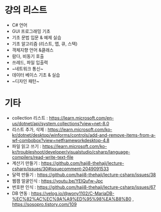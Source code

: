 # 걍의 리스트
* C# 언어
* GUI  프로그래밍 기초
* 기초 문법 입문 & 예제 실습
* 기초 알고리즘 (리스트, 맵, 큐, 스택)
* 객체지향 언어 &클래스
* 람다, 비동기 호출
* 쓰레드, 파일 입출력
* ~네트워크 통신~
* 데이터 베이스 기초 & 실습
* ~디자인 패턴~

# 기타
* collection 리스트 : https://learn.microsoft.com/en-us/dotnet/api/system.collections?view=net-8.0
* 리스트 추가, 삭제 : https://learn.microsoft.com/ko-kr/dotnet/desktop/winforms/controls/add-and-remove-items-from-a-wf-combobox?view=netframeworkdesktop-4.8
* 파일 읽고 쓰기 : https://learn.microsoft.com/ko-kr/troubleshoot/developer/visualstudio/csharp/language-compilers/read-write-text-file
* 계산기 만들기 : https://github.com/haji8-thehaji/lecture-csharp/issues/30#issuecomment-2049091533
* 달력 만들기 : https://github.com/haji8-thehaji/lecture-csharp/issues/38
* 웹캠 얼굴인식 : https://youtu.be/YEIQufw-Jpc
* 번호판 인식 : https://github.com/haji8-thehaji/lecture-csharp/issues/67
* DB 연동 : https://velog.io/@wony1102/C-MariaDB-%EC%82%AC%EC%9A%A9%ED%95%98%EA%B8%B0 , https://sosopro.tistory.com/109
